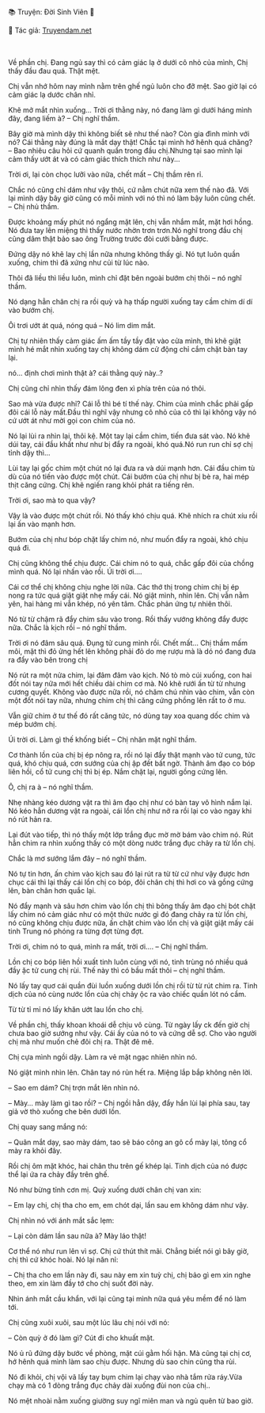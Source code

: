 📚 Truyện: Đời Sinh Viên 🔞 
<br>
<p>📖 Tác giả: <a href="https://truyendam.net" target="_blank" title="Truyện sex người lớn, truyện 18+ tại Truyendam.net">Truyendam.net</a></p>
<br></br>
Về phần chị. Đang ngủ say thì có cảm giác lạ ở dưới cô nhỏ của mình, Chị thấy đầu đau quá. Thật mệt.



Chị vẫn nhớ hôm nay mình nằm trên ghế ngủ luôn cho đỡ mệt. Sao giờ lại có cảm giác lạ dước chân nhỉ.

Khẽ mở mắt nhìn xuống… Trời ơi thằng này, nó đang làm gì dưới háng mình đây, đang liếm à? – Chị nghĩ thầm.

Bây giờ mà mình dậy thì không biết sẽ như thế nào? Còn gia đình mình với nó? Cái thằng này đúng là mắt dạy thật! Chắc tại mình hớ hênh quá chăng? – Bao nhiêu câu hỏi cứ quanh quẩn trong đầu chị.Nhưng tại sao mình lại cảm thấy ướt át và có cảm giác thích thích như này...

Trời ơi, lại còn chọc lưỡi vào nữa, chết mất – Chị thầm rên rỉ.

Chắc nó cũng chỉ dám như vậy thôi, cứ nằm chút nữa xem thế nào đã. Với lại mình dậy bây giờ cũng có mỗi mình với nó thì nó làm bậy luôn cũng chết. – Chị nhủ thầm.

Được khoảng mấy phút nó ngẩng mặt lên, chị vẫn nhắm mắt, mặt hơi hồng. Nó đưa tay lên miệng thì thấy nước nhờn trơn trơn.Nó nghĩ trong đầu chị cũng dâm thật bảo sao ông Trường trước đòi cưới bằng được.

Đứng dậy nó khẽ lay chị lần nữa nhưng không thấy gì. Nó tụt luôn quần xuống, chim thì đã xứng như củi từ lúc nào.

Thôi đã liều thì liều luôn, mình chỉ đặt bên ngoài bướm chị thôi – nó nghĩ thầm.

Nó dạng hẳn chân chị ra rồi quỳ và hạ thấp người xuống tay cầm chim dí dí vào bướm chị.

Ôi trơi ướt át quá, nóng quá – Nó lim dim mắt.

Chị tự nhiên thấy cảm giác ấm ấm tầy tầy đặt vào cửa mình, thì khẽ giật mình hé mắt nhìn xuống tay chị không dám cử động chỉ cắm chặt bàn tay lại.

nó... định chơi mình thật à? cái thằng quỷ này..?

Chị cũng chỉ nhìn thấy đám lông đen xì phía trên của nó thôi.

Sao mà vừa được nhỉ? Cái lỗ thì bé tí thế này. Chim của mình chắc phải gấp đôi cái lỗ này mất.Đầu thì nghĩ vậy nhưng cô nhỏ của cô thì lại không vậy nó cứ ướt át như mời gọi con chim của nó.

Nó lại lùi ra nhìn lại, thôi kệ. Một tay lại cầm chim, tiến đưa sát vào. Nó khẽ dúi tay, cái đầu khất như như bị đẩy ra ngoài, khó quá.Nó run run chỉ sợ chị tỉnh dậy thì...

Lùi tay lại gốc chim một chút nó lại đưa ra và dúi mạnh hơn. Cái đầu chim tù dù của nó tiến vào được một chút. Cái bướm của chị như bị bè ra, hai mép thịt căng cứng. Chị khẽ ngiến rang khỏi phát ra tiếng rên.

Trời ơi, sao mà to qua vậy?

Vậy là vào được một chút rồi. Nó thấy khó chịu quá. Khẽ nhích ra chút xíu rồi lại ấn vào mạnh hơn.

Bướm của chị như bóp chặt lấy chim nó, như muốn đẩy ra ngoài, khó chịu quá đi.

Chị cũng không thể chịu được. Cái chim nó to quá, chắc gấp đôi của chồng mình quá. Nó lại nhấn vào rồi. Úi trời ơi....

Cái cơ thể chị không chịu nghe lời nữa. Các thớ thị trong chim chị bị ép nong ra tức quá giật giật nhẹ mấy cái. Nó giật mình, nhìn lên. Chị vẫn nằm yên, hai hàng mi vẫn khép, nó yên tâm. Chắc phản ứng tự nhiên thôi.

Nó từ từ chậm rã đẩy chim sâu vào trong. Rồi thấy vướng không đẩy được nữa. Chắc là kịch rồi – nó nghĩ thầm.

Trời ơi nó đâm sâu quá. Đụng tử cung mình rồi. Chết mất… Chị thầm mấm môi, mặt thì đỏ ửng hết lên không phải đỏ do mẹ rượu mà là dó nó đang đưa ra đẩy vào bên trong chị

Nó rút ra một nửa chim, lại đâm đâm vào kịch. Nó tò mò cúi xuống, con hai đốt nói tay nữa mới hết chiều dài chim cơ mà. Nó khẽ rưới ấn từ từ nhưng cương quyết. Không vào được nữa rồi, nó chăm chú nhìn vào chim, vẫn còn một đốt nói tay nữa, nhưng chim chị thì căng cứng phồng lên rất to ở mu.

Vẫn giữ chim ở tư thế đó rất căng tức, nó dùng tay xoa quang dốc chim và mép bướm chị.

Úi trời ơi. Làm gì thế khống biết – Chị nhăn mặt nghĩ thầm.

Cơ thành lồn của chị bị ép nông ra, rồi nó lại đẩy thật mạnh vào tử cung, tức quá, khó chịu quá, cơn sướng của chị ập đết bất ngờ. Thành âm đạo co bóp liên hồi, cổ tử cung chị thì bị ép. Nắm chặt lại, người gồng cứng lên.

Ô, chị ra à – nó nghĩ thầm.

Nhẹ nhàng kéo dương vật ra thì âm đạo chị như có bàn tay vô hình nắm lại. Nó kéo hẳn dương vật ra ngoài, cái lồn chị như nở ra rồi lại co vào ngay khi nó rút hản ra.

Lại đút vào tiếp, thì nó thấy một lớp trắng đục mờ mờ bám vào chim nó. Rút hẳn chim ra nhìn xuống thấy có một dòng nước trắng đục chảy ra từ lồn chị.

Chắc là mơ sướng lắm đây – nó nghĩ thầm.

Nó tự tin hơn, ấn chim vào kịch sau đó lại rút ra từ từ cứ như vậy được hơn chục cái thì lại thấy cái lồn chị co bóp, đôi chân chị thì hơi co và gồng cứng lên, bàn chân hơn quắc lại.

Nó đẩy mạnh và sâu hơn chim vào lồn chị thì bông thấy âm đạo chị bót chặt lấy chim nó cảm giác như có một thức nước gì đó đang chảy ra từ lồn chị, nó cũng không chịu được nữa, ấn chặt chim vào lồn chị và giật giật mấy cái tinh Trung nó phóng ra từng đợt từng đợt.

Trời ơi, chim nó to quá, mình ra mất, trời ơi.... – Chị nghĩ thầm.

Lồn chị co bóp liên hồi xuất tinh luôn cùng với nó, tinh trùng nó nhiều quá đầy ặc tử cung chị rùi. Thế này thì có bầu mất thôi – chị nghĩ thầm.



Nó lấy tay quơ cái quần đùi luồn xuống dưới lồn chị rồi từ từ rút chim ra. Tinh dịch của nó cùng nước lồn của chị chảy ộc ra vào chiếc quần lót nó cầm.

Từ từ tỉ mỉ nó lấy khăn ướt lau lồn cho chị.

Về phần chị, thấy khoan khoái dễ chịu vô cùng. Từ ngày lấy ck đến giờ chị chưa bao giờ sướng như vậy. Cái ấy của nó to và cứng dễ sợ. Cho vào người chị mà như muốn chẻ đôi chị ra. Thật đê mê.

 Chị cựa mình ngồi dậy. Làm ra vẻ mặt ngạc nhiên nhìn nó.

Nó giật mình nhìn lên. Chân tay nó rủn hết ra. Miệng lắp bắp không nên lời.

– Sao em dám? Chị trợn mắt lên nhìn nó.

– Mày… mày làm gì tao rồi? – Chị ngồi hẳn dậy, đẩy hắn lùi lại phía sau, tay giả vờ thò xuống che bên dưới lồn.

Chị quay sang mắng nó:

– Quân mắt dạy, sao mày dám, tao sẽ báo công an gô cổ mày lại, tông cổ mày ra khỏi đây.

Rồi chị ôm mặt khóc, hai chân thu trên gế khép lại. Tinh dịch của nó được thể lại ứa ra chảy đầy trên ghế.

Nó như bừng tỉnh cơn mị. Quỳ xuống dưới chân chị van xin:

– Em lạy chị, chị tha cho em, em chót dại, lần sau em không dám như vậy.

Chị nhìn nó với ánh mắt sắc lẹm:

– Lại còn dám lần sau nữa à? Mày láo thật!

Cơ thể nó như run lên vì sợ. Chị cứ thút thít mãi. Chẳng biết nói gì bây giờ, chị thì cứ khóc hoài. Nó lại năn nỉ:

– Chị tha cho em lần này đi, sau này em xin tuỳ chị, chị bảo gì em xin nghe theo, em xin làm đầy tớ cho chị suốt đời này.

Nhìn ánh mắt cầu khẩn, với lại cũng tại mình nữa quá yêu mềm để nó làm tới.

Chị cũng xuôi xuôi, sau một lúc lâu chị nói với nó:

– Còn quỳ ở đó làm gì? Cút đi cho khuất mặt.

Nó ủ rũ đứng dậy bước về phòng, mặt cúi gằm hối hận. Mà cũng tại chị cơ, hớ hênh quá mình làm sao chịu được. Nhưng dù sao chin cũng tha rùi.

Nó đi khỏi, chị vội vã lấy tay bụm chim lại chạy vào nhà tắm rửa ráy.Vừa chạy mà có 1 dòng trắng đục chảy dài xuống đùi non của chị..

Nó mệt nhoài nằm xuống giường suy ngĩ miên man và ngủ quên từ bao giờ.


<!--sex chị em, truyện sex hồng hà nhi, tình chị em, truyện sex xóm trọ,truyện sex vụng trộm,truyện 18+,Truyện sex người lớn, Truyendam.net -->